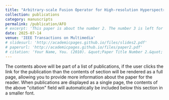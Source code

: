 ```yaml
---
title: "Arbitrary-scale Fusion Operator for High-resolution Hyperspectral Imaging"
collection: publications
category: manuscripts
permalink: /publication/AFO
# excerpt: 'This paper is about the number 2. The number 3 is left for future work.'
date: 2025-07-14
venue: 'IEEE Transactions on Multimedia'
# slidesurl: 'http://academicpages.github.io/files/slides2.pdf'
# paperurl: 'http://academicpages.github.io/files/paper2.pdf'
# citation: 'Your Name, You. (2010). &quot;Paper Title Number 2.&quot; <i>Journal 1</i>. 1(2).'
---
```


The contents above will be part of a list of publications, if the user clicks the link for the publication than the contents of section will be rendered as a full page, allowing you to provide more information about the paper for the reader. When publications are displayed as a single page, the contents of the above "citation" field will automatically be included below this section in a smaller font.